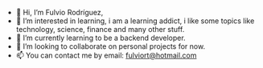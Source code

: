 - 👋 Hi, I’m Fulvio Rodríguez,
- 👀 I’m interested in learning, i am a learning addict, i like some topics like technology, science, finance and many other stuff.
- 🌱 I’m currently learning to be a backend developer.
- 💞️ I’m looking to collaborate on personal projects for now.
- 📫 You can contact me by email: fulviort@hotmail.com

<!---
fulviort/fulviort is a ✨ special ✨ repository because its `README.md` (this file) appears on your GitHub profile.
You can click the Preview link to take a look at your changes.
--->
